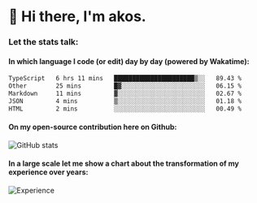 # 👋 Hi there, I'm akos. 


### Let the stats talk:


#### In which language I code (or edit) day by day (powered by Wakatime): 

<!--START_SECTION:waka-->

```txt
TypeScript   6 hrs 11 mins   ██████████████████████▒░░   89.43 %
Other        25 mins         █▓░░░░░░░░░░░░░░░░░░░░░░░   06.15 %
Markdown     11 mins         ▓░░░░░░░░░░░░░░░░░░░░░░░░   02.67 %
JSON         4 mins          ▒░░░░░░░░░░░░░░░░░░░░░░░░   01.18 %
HTML         2 mins          ░░░░░░░░░░░░░░░░░░░░░░░░░   00.49 %
```

<!--END_SECTION:waka-->

#### On my open-source contribution here on Github:
 
![GitHub stats](https://github-readme-stats.vercel.app/api?username=akosbalasko)

#### In a large scale let me show a chart about the transformation of my experience over years:   

![Experience](https://cr-skills-chart-widget.azurewebsites.net/api/api?username=akosbalasko)

